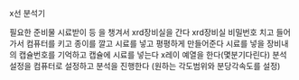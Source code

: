 x선 분석기

필요한 준비물 시료받이 등 을 챙겨서 xrd장비실을 간다
xrd장비실 비밀번호 치고 들어가서
컴퓨터를 키고
종이를 깔고 시료를 넣고 평평하게 만들어준다
시료를 넣을 장비내의 캡슐번호를 기억하고 캡슐에 시료를 넣는다
x레이 예열을 한다(몇분기다린다)
분석 설정을 컴퓨터로 설정하고 분석을 진행한다
(원하는 각도범위와 분당각속도를 설정)